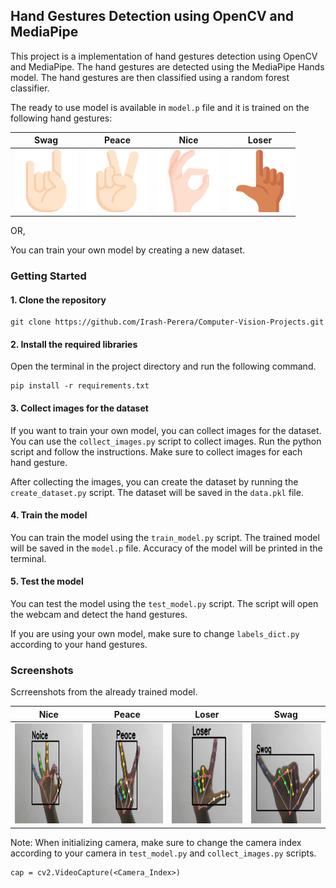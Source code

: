 ## Hand Gestures Detection using OpenCV and MediaPipe

This project is a implementation of hand gestures detection using OpenCV and MediaPipe. The hand gestures are detected using the MediaPipe Hands model. The hand gestures are then classified using a random forest classifier. 

The ready to use model is available in `model.p` file and it is trained on the following hand gestures:

| Swag                          | Peace                         | Nice                          | Loser                         |
|-------------------------------|-------------------------------|-------------------------------|-------------------------------|
| <img src="./Screenshots/Swag.png" alt="Swag" width="100" height="100"> | <img src="./Screenshots/Peace.png" alt="Peace" width="100" height="100"> | <img src="./Screenshots/Noice.png" alt="Nice" width="100" height="100"> | <img src="./Screenshots/Loser.png" alt="Loser" width="100" height="100"> |

OR,   

You can train your own model by creating a new dataset.

### Getting Started

#### 1.  Clone the repository
```
git clone https://github.com/Irash-Perera/Computer-Vision-Projects.git
```
#### 2. Install the required libraries
Open the terminal in the project directory and run the following command.
```
pip install -r requirements.txt
```
#### 3. Collect images for the dataset
If you want to train your own model, you can collect images for the dataset. You can use the `collect_images.py` script to collect images. Run the python script and follow the instructions. Make sure to collect images for each hand gesture.

After collecting the images, you can create the dataset by running the `create_dataset.py` script. The dataset will be saved in the `data.pkl` file.

#### 4. Train the model
You can train the model using the `train_model.py` script. The trained model will be saved in the `model.p` file. Accuracy of the model will be printed in the terminal.

#### 5. Test the model
You can test the model using the `test_model.py` script. The script will open the webcam and detect the hand gestures.

If you are using your own model, make sure to change `labels_dict.py` according to your hand gestures. 

### Screenshots

Scrreenshots from the already trained model.

| Nice | Peace | Loser | Swag |
|------|-------|-------|------|
| <img src="./Screenshots/Nice1.png" alt="Nice" width="200" height="160"> | <img src="./Screenshots/Peace1.png" alt="Peace" width="200" height="160"> | <img src="./Screenshots/Loser1.png" alt="Loser" width="200" height="160"> | <img src="./Screenshots/Swag1.png" alt="Swag" width="200" height="160"> |

Note: When initializing camera, make sure to change the camera index according to your camera in `test_model.py` and `collect_images.py` scripts. 
```
cap = cv2.VideoCapture(<Camera_Index>)
```




